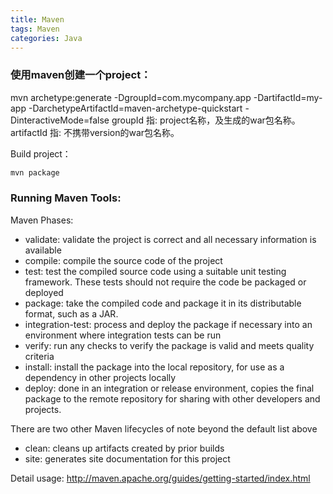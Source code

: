 ```yaml
---
title: Maven
tags: Maven
categories: Java
---
```


### 使用maven创建一个project：
mvn archetype:generate -DgroupId=com.mycompany.app -DartifactId=my-app -DarchetypeArtifactId=maven-archetype-quickstart -DinteractiveMode=false
groupId 指: project名称，及生成的war包名称。
artifactId 指: 不携带version的war包名称。

Build project：
```bash
mvn package
```

### Running Maven Tools:
Maven Phases:
* validate: validate the project is correct and all necessary information is available
* compile: compile the source code of the project
* test: test the compiled source code using a suitable unit testing framework. These tests should not require the code be packaged or deployed
* package: take the compiled code and package it in its distributable format, such as a JAR.
* integration-test: process and deploy the package if necessary into an environment where integration tests can be run
* verify: run any checks to verify the package is valid and meets quality criteria
* install: install the package into the local repository, for use as a dependency in other projects locally
* deploy: done in an integration or release environment, copies the final package to the remote repository for sharing with other developers and projects.

There are two other Maven lifecycles of note beyond the default list above
* clean: cleans up artifacts created by prior builds
* site: generates site documentation for this project

Detail usage: http://maven.apache.org/guides/getting-started/index.html
